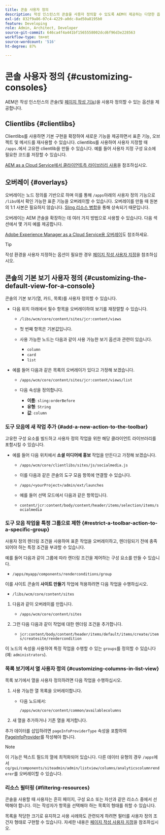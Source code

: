 ```yaml
---
title: 콘솔 사용자 정의
description: 작성 인스턴스의 콘솔을 사용자 정의할 수 있도록 AEM이 제공하는 다양한 옵션에 대해 알아봅니다.
exl-id: 832f9a86-07c4-4229-a0dc-8ad50a8195b0
feature: Developing
role: Admin, Architect, Developer
source-git-commit: 646ca4f4a441bf1565558002dcd6f96d3e228563
workflow-type: tm+mt
source-wordcount: '516'
ht-degree: 87%

---
```


# 콘솔 사용자 정의 {#customizing-consoles}

AEM은 작성 인스턴스의 콘솔(및 [페이지 작성 기능](/help/implementing/developing/extending/page-authoring.md))을 사용자 정의할 수 있는 옵션을 제공합니다.

## Clientlibs {#clientlibs}

Clientlibs를 사용하면 기본 구현을 확장하여 새로운 기능을 제공하면서 표준 기능, 오브젝트 및 메서드를 재사용할 수 있습니다. clientlibs를 사용하여 사용자 지정할 때 `/apps.`에서 고유한 clientlib을 만들 수 있습니다. 예를 들어 사용자 지정 구성 요소에 필요한 코드를 저장할 수 있습니다.

[AEM as a Cloud Service에서 클라이언트측 라이브러리 사용](/help/implementing/developing/introduction/clientlibs.md)을 참조하십시오.

## 오버레이 {#overlays}

오버레이는 노드 정의를 기반으로 하며 이를 통해 `/apps`아래의 사용자 정의 기능으로 `/libs`에서 확인 가능한 표준 기능을 오버레이할 수 있습니다. 오버레이를 만들 때 원본의 1:1 사본은 필요하지 않습니다. [Sling 리소스 병합](/help/implementing/developing/introduction/sling-resource-merger.md)을 통해 상속되기 때문입니다.

오버레이는 AEM 콘솔을 확장하는 데 여러 가지 방법으로 사용할 수 있습니다. 다음 섹션에서 몇 가지 예를 제공합니다.

[Adobe Experience Manager as a Cloud Service용 오버레이](/help/implementing/developing/introduction/overlays.md)도 참조하세요.

>[!TIP]
>
>작성 환경을 사용자 지정하는 옵션이 필요한 경우 [페이지 작성 사용자 지정](/help/implementing/developing/extending/page-authoring.md)을 참조하십시오.

## 콘솔의 기본 보기 사용자 정의 {#customizing-the-default-view-for-a-console}

콘솔의 기본 보기(열, 카드, 목록)를 사용자 정의할 수 있습니다.

* 다음 위치 아래에서 필수 항목을 오버레이하여 보기를 재정렬할 수 있습니다.

   * `/libs/wcm/core/content/sites/jcr:content/views`

   * 첫 번째 항목은 기본값입니다.

   * 사용 가능한 노드는 다음과 같이 사용 가능한 보기 옵션과 관련이 있습니다.

      * `column`
      * `card`
      * `list`

* 예를 들어 다음과 같은 목록의 오버레이가 있다고 가정해 보겠습니다.

   * `/apps/wcm/core/content/sites/jcr:content/views/list`

   * 다음 속성을 정의합니다.

      * **이름**: `sling:orderBefore`
      * **유형**: `String`
      * **값**: `column`

### 도구 모음에 새 작업 추가 {#add-a-new-action-to-the-toolbar}

고유한 구성 요소를 빌드하고 사용자 정의 작업을 위한 해당 클라이언트 라이브러리를 포함시킬 수 있습니다.

* 예를 들어 다음 위치에서 **소셜 미디어에 홍보** 작업을 만든다고 가정해 보겠습니다.

   * `/apps/wcm/core/clientlibs/sites/js/socialmedia.js`

   * 이를 다음과 같은 콘솔의 도구 모음 항목에 연결할 수 있습니다.

   * `/apps/<yourProject>/admin/ext/launches`

   * 예를 들어 선택 모드에서 다음과 같은 항목입니다.

   * `content/jcr:content/body/content/header/items/selection/items/socialmedia`

### 도구 모음 작업을 특정 그룹으로 제한 {#restrict-a-toolbar-action-to-a-specific-group}

사용자 정의 렌더링 조건을 사용하여 표준 작업을 오버레이하고, 렌더링되기 전에 충족되어야 하는 특정 조건을 부과할 수 있습니다.

예를 들어 다음과 같이 그룹에 따라 렌더링 조건을 제어하는 구성 요소를 만들 수 있습니다.

* `/apps/myapp/components/renderconditions/group`

이를 사이트 콘솔의 **사이트 만들기** 작업에 적용하려면 다음 작업을 수행하십시오.

* `/libs/wcm/core/content/sites`

1. 다음과 같이 오버레이를 만듭니다.

   * `/apps/wcm/core/content/sites`

1. 그런 다음 다음과 같이 작업에 대한 렌더링 조건을 추가합니다.

   * `jcr:content/body/content/header/items/default/items/create/items/createsite/rendercondition`

이 노드의 속성을 사용하여 특정 작업을 수행할 수 있는 `groups`를 정의할 수 있습니다(예: `administrators`).

### 목록 보기에서 열 사용자 정의 {#customizing-columns-in-list-view}

목록 보기에서 열을 사용자 정의하려면 다음 작업을 수행하십시오.

1. 사용 가능한 열 목록을 오버레이합니다.

   * 다음 노드에서:

     `/apps/wcm/core/content/common/availablecolumns`

1. 새 열을 추가하거나 기존 열을 제거합니다.

추가 데이터를 삽입하려면 `pageInfoProviderType` 속성을 포함하여 [PageInfoProvider](https://developer.adobe.com/experience-manager/reference-materials/cloud-service/javadoc/com/day/cq/wcm/api/PageInfoProvider.html)를 작성해야 합니다.

>[!NOTE]
>
>이 기능은 텍스트 필드의 열에 최적화되어 있습니다. 다른 데이터 유형의 경우 `/apps`에서 `cq/gui/components/siteadmin/admin/listview/columns/analyticscolumnrenderer`를 오버레이할 수 있습니다.

### 리소스 필터링 {#filtering-resources}

콘솔을 사용할 때 사용자는 흔히 페이지, 구성 요소 또는 자산과 같은 리소스 중에서 선택해야 합니다. 이는 작성자가 항목을 선택해야 하는 목록의 형태를 취할 수 있습니다.

목록을 적당한 크기로 유지하고 사용 사례와도 관련되게 하려면 필터를 사용자 정의 조건자 형태로 구현할 수 있습니다. 자세한 내용은 [페이지 작성 사용자 지정](/help/implementing/developing/extending/page-authoring.md#filtering-resources)을 참조하십시오.

